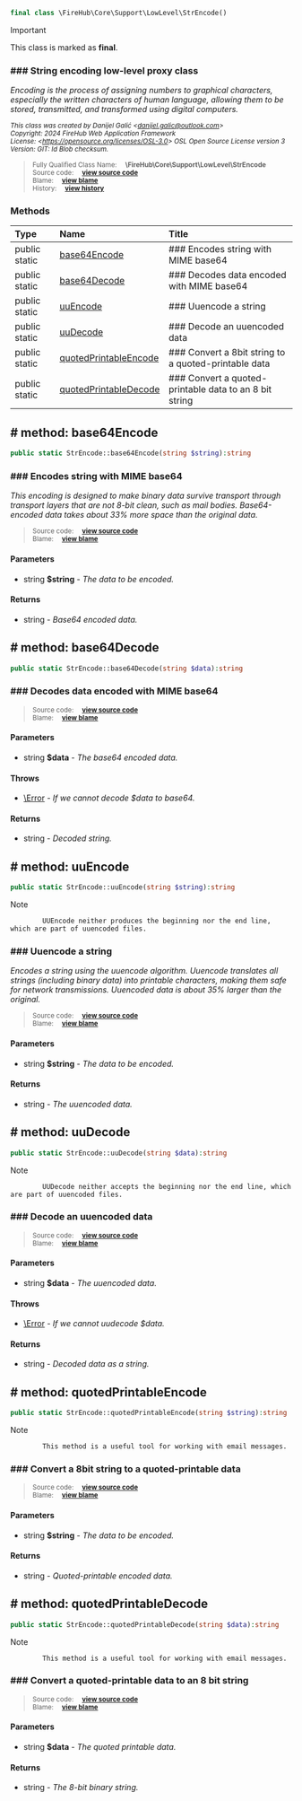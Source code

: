 ```php
final class \FireHub\Core\Support\LowLevel\StrEncode()
```





> [!IMPORTANT]
This class is marked as **final**.







### ### String encoding low-level proxy class

_Encoding is the process of assigning numbers to graphical characters, especially the written characters of human
language, allowing them to be stored, transmitted, and transformed using digital computers._

<sub>_This class was created by Danijel Galić &lt;danijel.galic@outlook.com&gt;_</sub><br/><sub>_Copyright: 2024 FireHub Web Application Framework_</sub><br/><sub>_License: &lt;https://opensource.org/licenses/OSL-3.0&gt; OSL Open Source License version 3_</sub><br/><sub>_Version: GIT: $Id$ Blob checksum._</sub>

><sub>Fully Qualified Class Name:  **\FireHub\Core\Support\LowLevel\StrEncode**</sub><br/>
    <sub>Source code:  **[view source code](https://github.com/The-FireHub-Project/Core/blob/develop-pre-alpha-m1/src/support/lowlevel/firehub.StrEncode.php#L33)**</sub><br/>
        <sub>Blame:  **[view blame](https://github.com/The-FireHub-Project/Core/blame/develop-pre-alpha-m1/src/support/lowlevel/firehub.StrEncode.php)**</sub><br/>
        <sub>History:  **[view history](https://github.com/The-FireHub-Project/Core/commits/develop-pre-alpha-m1/src/support/lowlevel/firehub.StrEncode.php)**</sub>


### Methods
| Type | Name | Title |
|:-----|:-----|:------|
|public static |<a href="#base64encode()">base64Encode</a>|### Encodes string with MIME base64|
|public static |<a href="#base64decode()">base64Decode</a>|### Decodes data encoded with MIME base64|
|public static |<a href="#uuencode()">uuEncode</a>|### Uuencode a string|
|public static |<a href="#uudecode()">uuDecode</a>|### Decode an uuencoded data|
|public static |<a href="#quotedprintableencode()">quotedPrintableEncode</a>|### Convert a 8bit string to a quoted-printable data|
|public static |<a href="#quotedprintabledecode()">quotedPrintableDecode</a>|### Convert a quoted-printable data to an 8 bit string|

<h2><a name="base64encode()"># method: base64Encode</a></h2>

```php
public static StrEncode::base64Encode(string $string):string
```













### ### Encodes string with MIME base64

_This encoding is designed to make binary data survive transport through transport layers that are not 8-bit
clean, such as mail bodies. Base64-encoded data takes about 33% more space than the original data._

><sub>Source code:  **[view source code](https://github.com/The-FireHub-Project/Core/blob/develop-pre-alpha-m1/src/support/lowlevel/firehub.StrEncode.php#L48)**</sub><br/>
        <sub>Blame:  **[view blame](https://github.com/The-FireHub-Project/Core/blame/develop-pre-alpha-m1/src/support/lowlevel/firehub.StrEncode.php#L48)**</sub>
#### Parameters

* string **$string** - _The data to be encoded._
#### Returns

* string - _Base64 encoded data._
<h2><a name="base64decode()"># method: base64Decode</a></h2>

```php
public static StrEncode::base64Decode(string $data):string
```













### ### Decodes data encoded with MIME base64



><sub>Source code:  **[view source code](https://github.com/The-FireHub-Project/Core/blob/develop-pre-alpha-m1/src/support/lowlevel/firehub.StrEncode.php#L66)**</sub><br/>
        <sub>Blame:  **[view blame](https://github.com/The-FireHub-Project/Core/blame/develop-pre-alpha-m1/src/support/lowlevel/firehub.StrEncode.php#L66)**</sub>
#### Parameters

* string **$data** - _The base64 encoded data._
#### Throws

* [\Error](./Wiki-Error) - _If we cannot decode $data to base64._
#### Returns

* string - _Decoded string._
<h2><a name="uuencode()"># method: uuEncode</a></h2>

```php
public static StrEncode::uuEncode(string $string):string
```











> [!NOTE]
            UUEncode neither produces the beginning nor the end line, which are part of uuencoded files.

### ### Uuencode a string

_Encodes a string using the uuencode algorithm. Uuencode translates all strings (including binary data) into
printable characters, making them safe for network transmissions. Uuencoded data is about 35% larger than the
original._

><sub>Source code:  **[view source code](https://github.com/The-FireHub-Project/Core/blob/develop-pre-alpha-m1/src/support/lowlevel/firehub.StrEncode.php#L89)**</sub><br/>
        <sub>Blame:  **[view blame](https://github.com/The-FireHub-Project/Core/blame/develop-pre-alpha-m1/src/support/lowlevel/firehub.StrEncode.php#L89)**</sub>
#### Parameters

* string **$string** - _The data to be encoded._
#### Returns

* string - _The uuencoded data._
<h2><a name="uudecode()"># method: uuDecode</a></h2>

```php
public static StrEncode::uuDecode(string $data):string
```











> [!NOTE]
            UUDecode neither accepts the beginning nor the end line, which are part of uuencoded files.

### ### Decode an uuencoded data



><sub>Source code:  **[view source code](https://github.com/The-FireHub-Project/Core/blob/develop-pre-alpha-m1/src/support/lowlevel/firehub.StrEncode.php#L110)**</sub><br/>
        <sub>Blame:  **[view blame](https://github.com/The-FireHub-Project/Core/blame/develop-pre-alpha-m1/src/support/lowlevel/firehub.StrEncode.php#L110)**</sub>
#### Parameters

* string **$data** - _The uuencoded data._
#### Throws

* [\Error](./Wiki-Error) - _If we cannot uudecode $data._
#### Returns

* string - _Decoded data as a string._
<h2><a name="quotedprintableencode()"># method: quotedPrintableEncode</a></h2>

```php
public static StrEncode::quotedPrintableEncode(string $string):string
```











> [!NOTE]
            This method is a useful tool for working with email messages.

### ### Convert a 8bit string to a quoted-printable data



><sub>Source code:  **[view source code](https://github.com/The-FireHub-Project/Core/blob/develop-pre-alpha-m1/src/support/lowlevel/firehub.StrEncode.php#L129)**</sub><br/>
        <sub>Blame:  **[view blame](https://github.com/The-FireHub-Project/Core/blame/develop-pre-alpha-m1/src/support/lowlevel/firehub.StrEncode.php#L129)**</sub>
#### Parameters

* string **$string** - _The data to be encoded._
#### Returns

* string - _Quoted-printable encoded data._
<h2><a name="quotedprintabledecode()"># method: quotedPrintableDecode</a></h2>

```php
public static StrEncode::quotedPrintableDecode(string $data):string
```











> [!NOTE]
            This method is a useful tool for working with email messages.

### ### Convert a quoted-printable data to an 8 bit string



><sub>Source code:  **[view source code](https://github.com/The-FireHub-Project/Core/blob/develop-pre-alpha-m1/src/support/lowlevel/firehub.StrEncode.php#L147)**</sub><br/>
        <sub>Blame:  **[view blame](https://github.com/The-FireHub-Project/Core/blame/develop-pre-alpha-m1/src/support/lowlevel/firehub.StrEncode.php#L147)**</sub>
#### Parameters

* string **$data** - _The quoted printable data._
#### Returns

* string - _The 8-bit binary string._